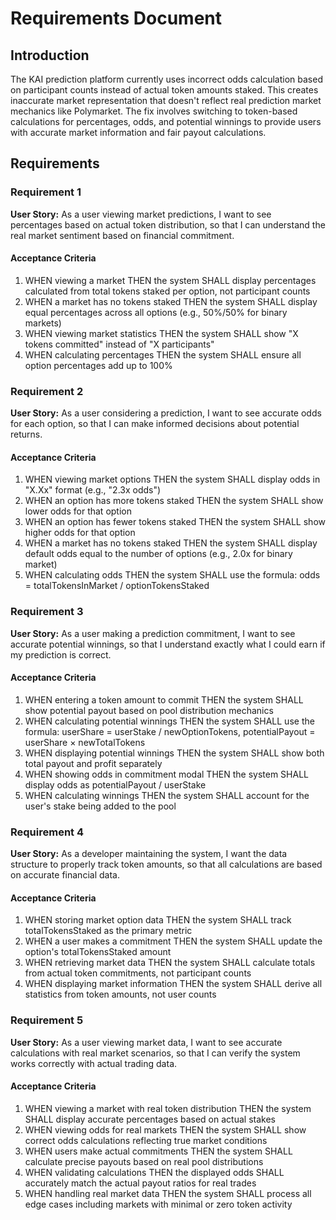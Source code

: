 # Requirements Document

## Introduction

The KAI prediction platform currently uses incorrect odds calculation based on participant counts instead of actual token amounts staked. This creates inaccurate market representation that doesn't reflect real prediction market mechanics like Polymarket. The fix involves switching to token-based calculations for percentages, odds, and potential winnings to provide users with accurate market information and fair payout calculations.

## Requirements

### Requirement 1

**User Story:** As a user viewing market predictions, I want to see percentages based on actual token distribution, so that I can understand the real market sentiment based on financial commitment.

#### Acceptance Criteria

1. WHEN viewing a market THEN the system SHALL display percentages calculated from total tokens staked per option, not participant counts
2. WHEN a market has no tokens staked THEN the system SHALL display equal percentages across all options (e.g., 50%/50% for binary markets)
3. WHEN viewing market statistics THEN the system SHALL show "X tokens committed" instead of "X participants"
4. WHEN calculating percentages THEN the system SHALL ensure all option percentages add up to 100%

### Requirement 2

**User Story:** As a user considering a prediction, I want to see accurate odds for each option, so that I can make informed decisions about potential returns.

#### Acceptance Criteria

1. WHEN viewing market options THEN the system SHALL display odds in "X.Xx" format (e.g., "2.3x odds")
2. WHEN an option has more tokens staked THEN the system SHALL show lower odds for that option
3. WHEN an option has fewer tokens staked THEN the system SHALL show higher odds for that option
4. WHEN a market has no tokens staked THEN the system SHALL display default odds equal to the number of options (e.g., 2.0x for binary market)
5. WHEN calculating odds THEN the system SHALL use the formula: odds = totalTokensInMarket / optionTokensStaked

### Requirement 3

**User Story:** As a user making a prediction commitment, I want to see accurate potential winnings, so that I understand exactly what I could earn if my prediction is correct.

#### Acceptance Criteria

1. WHEN entering a token amount to commit THEN the system SHALL show potential payout based on pool distribution mechanics
2. WHEN calculating potential winnings THEN the system SHALL use the formula: userShare = userStake / newOptionTokens, potentialPayout = userShare × newTotalTokens
3. WHEN displaying potential winnings THEN the system SHALL show both total payout and profit separately
4. WHEN showing odds in commitment modal THEN the system SHALL display odds as potentialPayout / userStake
5. WHEN calculating winnings THEN the system SHALL account for the user's stake being added to the pool

### Requirement 4

**User Story:** As a developer maintaining the system, I want the data structure to properly track token amounts, so that all calculations are based on accurate financial data.

#### Acceptance Criteria

1. WHEN storing market option data THEN the system SHALL track totalTokensStaked as the primary metric
2. WHEN a user makes a commitment THEN the system SHALL update the option's totalTokensStaked amount
3. WHEN retrieving market data THEN the system SHALL calculate totals from actual token commitments, not participant counts
4. WHEN displaying market information THEN the system SHALL derive all statistics from token amounts, not user counts

### Requirement 5

**User Story:** As a user viewing market data, I want to see accurate calculations with real market scenarios, so that I can verify the system works correctly with actual trading data.

#### Acceptance Criteria

1. WHEN viewing a market with real token distribution THEN the system SHALL display accurate percentages based on actual stakes
2. WHEN viewing odds for real markets THEN the system SHALL show correct odds calculations reflecting true market conditions
3. WHEN users make actual commitments THEN the system SHALL calculate precise payouts based on real pool distributions
4. WHEN validating calculations THEN the displayed odds SHALL accurately match the actual payout ratios for real trades
5. WHEN handling real market data THEN the system SHALL process all edge cases including markets with minimal or zero token activity
